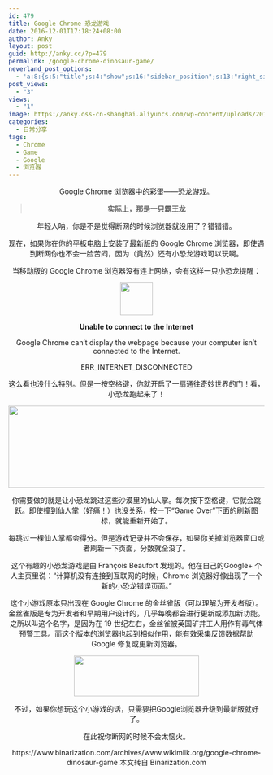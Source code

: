 ```yaml
---
id: 479
title: Google Chrome 恐龙游戏
date: 2016-12-01T17:18:24+08:00
author: Anky
layout: post
guid: http://anky.cc/?p=479
permalink: /google-chrome-dinosaur-game/
neverland_post_options:
  - 'a:8:{s:5:"title";s:4:"show";s:16:"sidebar_position";s:13:"right_sidebar";s:17:"post_format_video";s:0:"";s:21:"post_format_link_href";s:0:"";s:22:"post_format_link_title";s:0:"";s:22:"post_format_quote_text";s:0:"";s:24:"post_format_quote_author";s:0:"";s:17:"post_format_audio";s:0:"";}'
post_views:
  - "3"
views:
  - "1"
image: https://anky.oss-cn-shanghai.aliyuncs.com/wp-content/uploads/2016/12/350949_1688.jpg
categories:
  - 日常分享
tags:
  - Chrome
  - Game
  - Google
  - 浏览器
---
```

<!--more-->

<p style="text-align: center;">
  Google Chrome 浏览器中的彩蛋——恐龙游戏。
</p>

> <p style="text-align: center;">
>   <strong>实际上，那是一只霸王龙</strong>
> </p>

<p style="text-align: center;">
  年轻人呐，你是不是觉得断网的时候浏览器就没用了？错错错。
</p>

<p style="text-align: center;">
  现在，如果你在你的平板电脑上安装了最新版的 Google Chrome 浏览器，即使遇到断网你也不会一脸苦闷，因为（竟然）还有小恐龙游戏可以玩啊。
</p>

<p style="text-align: center;">
  当移动版的 Google Chrome 浏览器没有连上网络，会有这样一只小恐龙提醒：
</p>

<p style="text-align: center;">
  <img class="alignnone wp-image-481 size-full" src="https://anky.oss-cn-qingdao.aliyuncs.com/wp-content/uploads/2016/12/IDR_ERROR_NETWORK_OFFLINE.png" width="64" height="64" />
</p>

<p style="text-align: center;">
  <strong>Unable to connect to the Internet</strong>
</p>

<p style="text-align: center;">
  Google Chrome can&#8217;t display the webpage because your computer isn&#8217;t connected to the Internet.
</p>

<p style="text-align: center;">
  ERR_INTERNET_DISCONNECTED
</p>

<p style="text-align: center;">
  这么看也没什么特别。但是一按空格键，你就开启了一扇通往奇妙世界的门！看，小恐龙跑起来了！
</p>

<p style="text-align: center;">
  <img class="alignnone wp-image-480 size-full" src="https://anky.oss-cn-qingdao.aliyuncs.com/wp-content/uploads/2016/12/google-chrome-dinosaur-game.gif" width="771" height="161" />
</p>

<p style="text-align: center;">
  你需要做的就是让小恐龙跳过这些沙漠里的仙人掌。每次按下空格键，它就会跳跃。即使撞到仙人掌（好痛！）也没关系，按一下“Game Over”下面的刷新图标，就能重新开始了。
</p>

<p style="text-align: center;">
  每跳过一棵仙人掌都会得分。但是游戏记录并不会保存，如果你关掉浏览器窗口或者刷新一下页面，分数就全没了。
</p>

<p style="text-align: center;">
  这个有趣的小恐龙游戏是由 François Beaufort 发现的。他在自己的Google+ 个人主页里说：“计算机没有连接到互联网的时候，Chrome 浏览器好像出现了一个新的小恐龙错误页面。”
</p>

<p style="text-align: center;">
  这个小游戏原本只出现在 Google Chrome 的金丝雀版（可以理解为开发者版）。金丝雀版是专为开发者和早期用户设计的，几乎每晚都会进行更新或添加新功能。之所以叫这个名字，是因为在 19 世纪左右，金丝雀被英国矿井工人用作有毒气体预警工具。而这个版本的浏览器也起到相似作用，能有效采集反馈数据帮助 Google 修复或更新浏览器。
</p>

<p style="text-align: center;">
  <img class="alignnone wp-image-482 size-full" src="https://anky.oss-cn-qingdao.aliyuncs.com/wp-content/uploads/2016/12/chrome_canary_logo_2x.png" width="246" height="80" srcset="https://anky.oss-cn-shanghai.aliyuncs.com/wp-content/uploads/2016/12/chrome_canary_logo_2x.png 246w, https://anky.oss-cn-shanghai.aliyuncs.com/wp-content/uploads/2016/12/chrome_canary_logo_2x-230x75.png 230w" sizes="(max-width: 246px) 100vw, 246px" />
</p>

<p style="text-align: center;">
  不过，如果你想玩这个小游戏的话，只需要把Google浏览器升级到最新版就好了。
</p>

<p style="text-align: center;">
  在此祝你断网的时候不会太恼火。
</p>

<p style="text-align: center;">
  https://www.binarization.com/archives/www.wikimilk.org/google-chrome-dinosaur-game 本文转自 Binarization.com
</p>